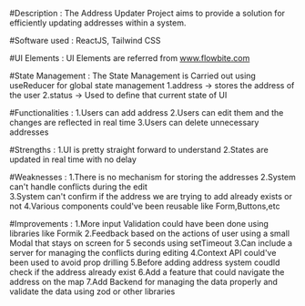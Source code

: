 #Description :
The Address Updater Project aims to provide a solution for efficiently updating addresses within a system.

#Software used :
ReactJS, Tailwind CSS

#UI Elements :
UI Elements are referred from www.flowbite.com

#State Management :
The State Management is Carried out using useReducer for global state management
1.address -> stores the address of the user
2.status -> Used to define that current state of UI

#Functionalities :
1.Users can add address
2.Users can edit them and the changes are reflected in real time
3.Users can delete unnecessary addresses

#Strengths :
1.UI is pretty straight forward to understand
2.States are updated in real time with no delay

#Weaknesses :
1.There is no mechanism for storing the addresses
2.System can't handle conflicts during the edit  
3.System can't confirm if the address we are trying to add already exists or not
4.Various components could've been reusable like Form,Buttons,etc

#Improvements :
1.More input Validation could have been done using libraries like Formik
2.Feedback based on the actions of user using a small Modal that stays on screen for 5 seconds using setTimeout
3.Can include a server for managing the conflicts during editing
4.Context API could've been used to avoid prop drilling
5.Before adding address system coudld check if the address already exist
6.Add a feature that could navigate the address on the map
7.Add Backend for managing the data properly and validate the data using zod or other libraries
